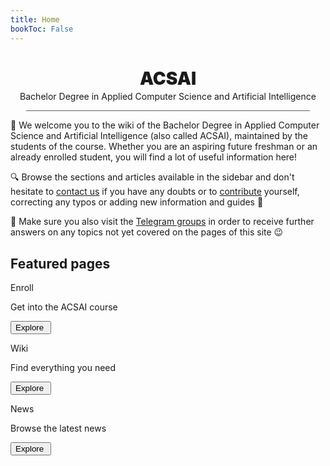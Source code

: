 ```yaml
---
title: Home
bookToc: False
---
```


<h1 align="center" class="title_grad" id="title_grad_acsai" style="font-weight: 900">ACSAI</h1>
<p align="center" style="margin-top: -15px">Bachelor Degree in Applied Computer Science and Artificial Intelligence</p>

<div style="width: 90%; height: 1px; background-color: #606060; margin-left: auto; margin-right: auto"></div>

👋 We welcome you to the wiki of the Bachelor Degree in Applied Computer Science and Artificial Intelligence (also called ACSAI), maintained by the students of the course. Whether you are an aspiring future freshman or an already enrolled student, you will find a lot of useful information here!

🔍 Browse the sections and articles available in the sidebar and don't hesitate to [contact us](contributing/contacts/) if you have any doubts or to [contribute](contributing/how-to-contribute/) yourself, correcting any typos or adding new information and guides 💪

👥 Make sure you also visit the [Telegram groups](channels/groups) in order to receive further answers on any topics not yet covered on the pages of this site 😉

## Featured pages
<div class="home_evid">
    <div class="home_page" id="home_enroll">
        <p class="home_box_text_title" id="home_enroll_text">Enroll</p>
        <p class="home_box_text">Get into the ACSAI course</p>
        <button class="explore_more" onclick="window.location.href = 'https://sapienzastudents.net/30786/info/getting-in/how-to-get-in/'">Explore&nbsp<i class="fa-solid fa-arrow-right"></i></button>
    </div>
    <div class="home_page" id="home_wiki">
        <p class="home_box_text_title" id="home_wiki_text">Wiki</p>
        <p class="home_box_text">Find everything you need</p>
        <button class="explore_more" onclick="window.location.href = 'https://sapienzastudents.net/30786/info/students-life/exams/'">Explore&nbsp<i class="fa-solid fa-arrow-right"></i></button>
    </div>
    <div class="home_page" id="home_news">
        <p class="home_box_text_title" id="home_news_text">News</p>
        <p class="home_box_text">Browse the latest news</p>
        <button class="explore_more" onclick="window.location.href = 'https://sapienzastudents.net/30786/posts/'">Explore&nbsp<i class="fa-solid fa-arrow-right"></i></button>
    </div>
</div>
